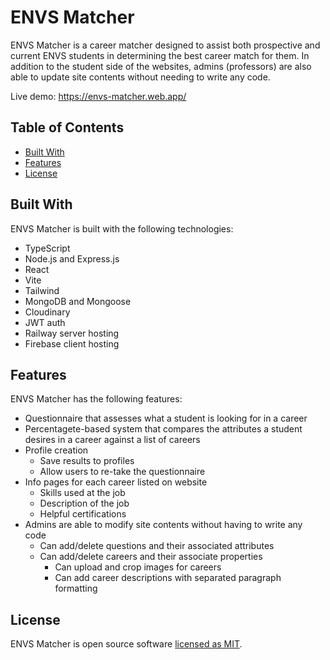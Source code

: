 # ENVS Matcher

ENVS Matcher is a career matcher designed to assist both prospective and current ENVS students in determining the best career match for them. In addition to the student side of the websites, admins (professors) are also able to update site contents without needing to write any code.

Live demo: https://envs-matcher.web.app/

## Table of Contents

- [Built With](#built-with)
- [Features](#features)
- [License](#license)

## Built With

ENVS Matcher is built with the following technologies:

- TypeScript
- Node.js and Express.js
- React
- Vite
- Tailwind
- MongoDB and Mongoose
- Cloudinary
- JWT auth
- Railway server hosting
- Firebase client hosting

## Features

ENVS Matcher has the following features:

- Questionnaire that assesses what a student is looking for in a career
- Percentagete-based system that compares the attributes a student desires in a career against a list of careers
- Profile creation
    - Save results to profiles
    - Allow users to re-take the questionnaire
- Info pages for each career listed on website
    - Skills used at the job
    - Description of the job
    - Helpful certifications
- Admins are able to modify site contents without having to write any code
  - Can add/delete questions and their associated attributes
  - Can add/delete careers and their associate properties
    - Can upload and crop images for careers
    - Can add career descriptions with separated paragraph formatting

## License

ENVS Matcher is open source software [licensed as MIT](https://github.com/username/ENVS-matcher/blob/main/LICENSE).
